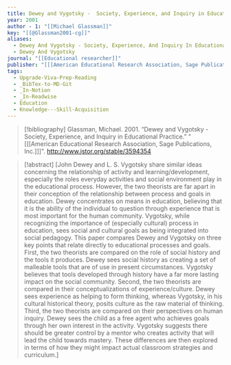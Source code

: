 ```yaml
---
title: Dewey and Vygotsky -  Society, Experience, and Inquiry in Educational Practice
year: 2001
author - 1: "[[Michael Glassman]]"
key: "[[@Glassman2001-cg]]"
aliases:
  - Dewey And Vygotsky - Society, Experience, And Inquiry In Educational Practice
  - Dewey And Vygotsky
journal: "[[Educational researcher]]"
publisher: "[[[American Educational Research Association, Sage Publications, Inc.]]]"
tags:
  - Upgrade-Viva-Prep-Reading
  - _BibTex-to-MD-Git
  - _In-Notion
  - _In-Readwise
  - Education
  - Knowledge---Skill-Acquisition
---
```


> [!bibliography]
> Glassman, Michael. 2001. “Dewey and Vygotsky -  Society, Experience, and Inquiry in Educational Practice.” "[[[American Educational Research Association, Sage Publications, Inc.]]]". http://www.jstor.org/stable/3594354

> [!abstract]
> [John Dewey and L. S. Vygotsky share similar ideas concerning the relationship of activity and learning/development, especially the roles everyday activities and social environment play in the educational process. However, the two theorists are far apart in their conception of the relationship between process and goals in education. Dewey concentrates on means in education, believing that it is the ability of the individual to question through experience that is most important for the human community. Vygotsky, while recognizing the importance of (especially cultural) process in education, sees social and cultural goals as being integrated into social pedagogy. This paper compares Dewey and Vygotsky on three key points that relate directly to educational processes and goals. First, the two theorists are compared on the role of social history and the tools it produces. Dewey sees social history as creating a set of malleable tools that are of use in present circumstances. Vygotsky believes that tools developed through history have a far more lasting impact on the social community. Second, the two theorists are compared in their conceptualizations of experience/culture. Dewey sees experience as helping to form thinking, whereas Vygotsky, in his cultural historical theory, posits culture as the raw material of thinking. Third, the two theorists are compared on their perspectives on human inquiry. Dewey sees the child as a free agent who achieves goals through her own interest in the activity. Vygotsky suggests there should be greater control by a mentor who creates activity that will lead the child towards mastery. These differences are then explored in terms of how they might impact actual classroom strategies and curriculum.]